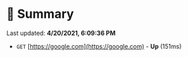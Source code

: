 # 📖 Summary
Last updated: **4/20/2021, 6:09:36 PM**

- `GET` [https://google.com](https://google.com) - **Up** (151ms)
